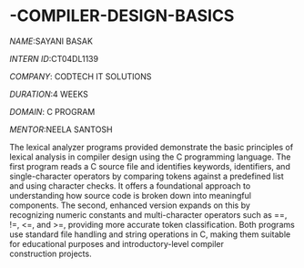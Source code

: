 # -COMPILER-DESIGN-BASICS

*NAME*:SAYANI BASAK

*INTERN ID*:CT04DL1139

*COMPANY*: CODTECH IT SOLUTIONS

*DURATION*:4 WEEKS

*DOMAIN*: C PROGRAM

*MENTOR*:NEELA SANTOSH

The lexical analyzer programs provided demonstrate the basic principles of lexical analysis in compiler design using the C programming language. The first program reads a C source file and identifies keywords, identifiers, and single-character operators by comparing tokens against a predefined list and using character checks. It offers a foundational approach to understanding how source code is broken down into meaningful components. The second, enhanced version expands on this by recognizing numeric constants and multi-character operators such as ==, !=, <=, and >=, providing more accurate token classification. Both programs use standard file handling and string operations in C, making them suitable for educational purposes and introductory-level compiler construction projects.
